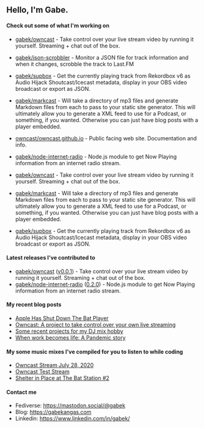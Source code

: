## Hello, I'm Gabe.

#### Check out some of what I'm working on

- [gabek/owncast](https://github.com/gabek/owncast) - Take control over your live stream video by running it yourself.  Streaming &#43; chat out of the box.
- [gabek/json-scrobbler](https://github.com/gabek/json-scrobbler) - Monitor a JSON file for track information and when it changes, scrobble the track to Last.FM
- [gabek/supbox](https://github.com/gabek/supbox) - Get the currently playing track from Rekordbox v6 as Audio Hijack Shoutcast/Icecast metadata, display in your OBS video broadcast or export as JSON.
- [gabek/markcast](https://github.com/gabek/markcast) - Will take a directory of mp3 files and generate Markdown files from each to pass to your static site generator.  This will ultimately allow you to generate a XML feed to use for a Podcast, or something, if you wanted.  Otherwise you can just have blog posts with a player embedded.


- [owncast/owncast.github.io](https://github.com/owncast/owncast.github.io) - Public facing web site.  Documentation and info.
- [gabek/node-internet-radio](https://github.com/gabek/node-internet-radio) - Node.js module to get Now Playing information from an internet radio stream.
- [gabek/owncast](https://github.com/gabek/owncast) - Take control over your live stream video by running it yourself.  Streaming &#43; chat out of the box.
- [gabek/markcast](https://github.com/gabek/markcast) - Will take a directory of mp3 files and generate Markdown files from each to pass to your static site generator.  This will ultimately allow you to generate a XML feed to use for a Podcast, or something, if you wanted.  Otherwise you can just have blog posts with a player embedded.
- [gabek/supbox](https://github.com/gabek/supbox) - Get the currently playing track from Rekordbox v6 as Audio Hijack Shoutcast/Icecast metadata, display in your OBS video broadcast or export as JSON.

#### Latest releases I've contributed to

- [gabek/owncast](https://github.com/gabek/owncast) ([v0.0.1](https://github.com/gabek/owncast/releases/tag/v0.0.1)) - Take control over your live stream video by running it yourself.  Streaming &#43; chat out of the box.
- [gabek/node-internet-radio](https://github.com/gabek/node-internet-radio) ([0.2.0](https://github.com/gabek/node-internet-radio/releases/tag/0.2.0)) - Node.js module to get Now Playing information from an internet radio stream.

#### My recent blog posts

- [Apple Has Shut Down The Bat Player](https://gabekangas.com/blog/2020/08/apple-has-shut-down-the-bat-player/)
- [Owncast: A project to take control over your own live streaming](https://gabekangas.com/blog/2020/06/owncast-a-project-to-take-control-over-your-own-live-streaming/)
- [Some recent projects for my DJ mix hobby](https://gabekangas.com/blog/2020/05/some-recent-projects-for-my-dj-mix-hobby/)
- [When work becomes life: A Pandemic story](https://gabekangas.com/blog/2020/03/when-work-becomes-life-a-pandemic-story/)

#### My some music mixes I've compiled for you to listen to while coding

- [Owncast Stream July 28, 2020](https://gabekangas.com/mixes/owncast-stream-july-28-2020/owncast-stream-july-28-2020/)
- [Owncast Test Stream](https://gabekangas.com/mixes/owncast-test-stream-2020-07-07/owncast-test-stream-2020-07-07/)
- [Shelter in Place at The Bat Station #2](https://gabekangas.com/mixes/shelter-in-place-at-the-bat-station-2-may-13-2020/shelter-in-place-at-the-bat-station-2/)

#### Contact me

- Fediverse: https://mastodon.social/@gabek
- Blog: https://gabekangas.com
- Linkedin: https://www.linkedin.com/in/gabek/

